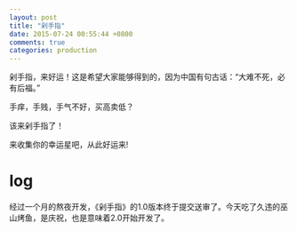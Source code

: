 ```yaml
---
layout: post
title: "剁手指"
date: 2015-07-24 00:55:44 +0800
comments: true
categories: production
---
```


剁手指，来好运！这是希望大家能够得到的，因为中国有句古话：“大难不死，必有后福。”

手痒，手贱，手气不好，买高卖低？

该来剁手指了！

来收集你的幸运星吧，从此好运来!


# log
经过一个月的熬夜开发，《剁手指》的1.0版本终于提交送审了。今天吃了久违的巫山烤鱼，是庆祝，也是意味着2.0开始开发了。